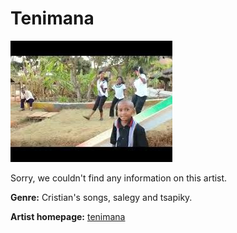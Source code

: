 # Tenimana

![tenimana](tenimana.jpg)

Sorry, we couldn't find any information on this artist.

**Genre:** Cristian's songs, salegy and tsapiky.

**Artist homepage:** [tenimana](https://web.facebook.com/andrick.wh.ofisialy/videos/groupe-tenimana-souvenir/631979467148937/?_rdc=1&_rdr)

